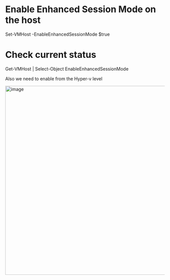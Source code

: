 # Enable Enhanced Session Mode on the host
Set-VMHost -EnableEnhancedSessionMode $true

# Check current status
Get-VMHost | Select-Object EnableEnhancedSessionMode

Also we need to enable from the Hyper-v level 


<img width="1347" height="595" alt="image" src="https://github.com/user-attachments/assets/4e3c6d5f-8c7a-488c-8a36-a2f6372bb448" />

